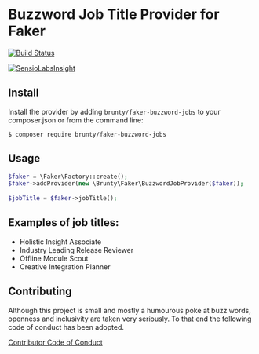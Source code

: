 Buzzword Job Title Provider for Faker
====================

[![Build Status](https://travis-ci.org/Brunty/faker-buzzword-job-titles.svg?branch=develop)](https://travis-ci.org/Brunty/faker-buzzword-job-titles)

[![SensioLabsInsight](https://insight.sensiolabs.com/projects/686edff0-47b0-413a-ad08-bedd66a7084e/mini.png)](https://insight.sensiolabs.com/projects/686edff0-47b0-413a-ad08-bedd66a7084e)


## Install
Install the provider by adding `brunty/faker-buzzword-jobs` to your composer.json or from the command line:

```
$ composer require brunty/faker-buzzword-jobs
```

## Usage

```php
$faker = \Faker\Factory::create();
$faker->addProvider(new \Brunty\Faker\BuzzwordJobProvider($faker));
                                 
$jobTitle = $faker->jobTitle();
```

## Examples of job titles:

* Holistic Insight Associate
* Industry Leading Release Reviewer
* Offline Module Scout
* Creative Integration Planner

## Contributing

Although this project is small and mostly a humourous poke at buzz words, openness and inclusivity are taken very seriously. To that end the following code of conduct has been adopted.

[Contributor Code of Conduct](CONTRIBUTING.md)
